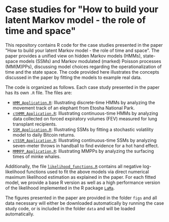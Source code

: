 # Case studies for "How to build your latent Markov model - the role of time and space"

This repository contains R code for the case studies presented in the paper "How to build your latent Markov model - the role of time and space". The paper provides a unified view on hidden Markov models (HMMs), state-space models (SSMs) and Markov modulated (marked) Poisson processes (MM(M)PPs), discussing model choices regarding the operationalization of time and the state space. The code provided here illustrates the concepts discussed in the paper by fitting the models to example real data.

The code is organized as follows. Each case study presented in the paper has its own `.R` file. The files are:

* <a href="https://github.com/janoleko/LatentMarkov/blob/main/HMM_Application.R">`HMM_Application.R`</a>: Illustrating discrete-time HMMs by analyzing the movement track of an elephant
from Etosha National Park.
* <a href="https://github.com/janoleko/LatentMarkov/blob/main/CTHMM_Application.R">`ctHMM_Application.R`</a>: Illustrating continuous-time HMMs by analyzing data collected on forced expiratory volumes (FEV)
measured for lung transplant recipients.
* <a href="https://github.com/janoleko/LatentMarkov/blob/main/SSM_Application.R">`SSM_Application.R`</a>: Illustrating SSMs by fitting a stochastic volatility model to daily Bitcoin returns.
* <a href="https://github.com/janoleko/LatentMarkov/blob/main/ctSSM_Application.R">`ctSSM_Application.R`</a>: Illustrating continuous-time SSMs by analyzing seven-meter throws in handball to find evidence for a hot hand effect.
* <a href="https://github.com/janoleko/LatentMarkov/blob/main/MMMPP_Application.R">`MMMPP_Application.R`</a>: Illustrating MMPPs by analyzing the surfacing times of minke whales.

Additionally, the file <a href="https://github.com/janoleko/LatentMarkov/blob/main/likelihood_functions.R">`likelihood_functions.R`</a> contains all negative log-likelihood functions used to fit the above models via direct numerical maximum likelihood estimation as explained in the paper. For each fitted model, we provide a base R version as well as a high performance version of the likelihood implemented in the R package <a href="https://github.com/janoleko/LaMa" target="_blank">`LaMa`</a>.

The figures presented in the paper are provided in the folder `figs` and all data necessary will either be downloaded automatically by running the case study code, or is included in the folder `data` and will be loaded automatically.
